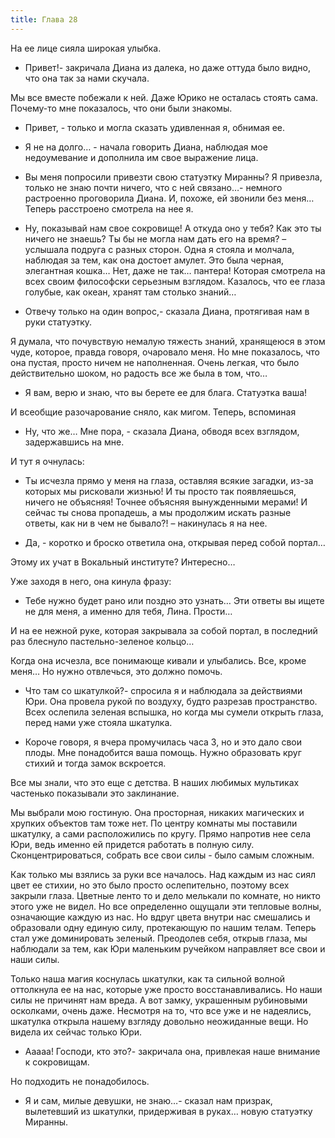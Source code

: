 ```yaml
---
title: Глава 28
---
```


На ее лице сияла широкая улыбка.

- Привет!- закричала Диана из далека, но даже оттуда было видно, что она так за нами скучала.

Мы все вместе побежали к ней. Даже Юрико не осталась стоять сама. Почему-то мне показалось, что они были знакомы.

- Привет, - только и могла сказать удивленная я, обнимая ее.

- Я не на долго… - начала говорить Диана, наблюдая мое недоумевание и дополнила им свое выражение лица.

- Вы меня попросили привезти свою статуэтку Миранны? Я привезла, только не знаю почти ничего, что с ней связано…-
  немного растроенно проговорила Диана. И, похоже, ей звонили без меня… Теперь расстроено смотрела на нее я.

- Ну, показывай нам свое сокровище!  А откуда оно у тебя? Как это ты ничего не знаешь? Ты бы не могла нам дать его на
  время? – услышала подруга с разных сторон. Одна я стояла и молчала, наблюдая за тем, как она достоет амулет. Это была
  черная, элегантная кошка… Нет, даже не так… пантера! Которая смотрела на всех своим философски серьезным взглядом.
  Казалось, что ее глаза голубые, как океан, хранят там столько знаний…

- Отвечу только на один вопрос,- сказала Диана, протягивая нам в руки статуэтку.

Я думала, что почувствую немалую тяжесть знаний, хранящеюся в этом чуде, которое, правда говоря, очаровало меня. Но мне
показалось, что она пустая, просто ничем не наполненная. Очень легкая, что было действительно шоком, но радость все же
была в том, что…

- Я вам, верю и знаю, что вы берете ее для блага. Статуэтка ваша!

И всеобщие разочарование сняло, как мигом. Теперь, вспоминая

- Ну, что же… Мне пора, - сказала Диана, обводя всех взглядом, задержавшись на мне.

И тут я очнулась:

- Ты исчезла прямо у меня на глаза, оставляя всякие загадки, из-за которых мы рисковали жизнью! И ты просто так
  появляешься, ничего не объясняя! Точнее объясняя вынужденными мерами! И сейчас ты снова пропадешь, а мы продолжим
  искать разные ответы, как ни в чем не бывало?! – накинулась я на нее.

- Да, - коротко и броско ответила она, открывая перед собой портал…

Этому их учат в Вокальный институте? Интересно…

Уже заходя в него, она кинула фразу:

- Тебе нужно будет рано или поздно это узнать… Эти ответы вы ищете не для меня, а именно для тебя, Лина. Прости…

И на ее нежной руке, которая закрывала за собой портал, в последний раз блеснуло пастельно-зеленое кольцо…

Когда она исчезла, все понимающе кивали и улыбались. Все, кроме меня… Но нужно отвлечься, это должно помочь.

- Что там со шкатулкой?- спросила я и наблюдала за действиями Юри. Она провела рукой по воздуху, будто разрезав
  пространство. Всех ослепила зеленая вспышка, но когда мы сумели открыть глаза, перед нами уже стояла шкатулка.

- Короче говоря, я вчера промучилась часа 3, но и это дало свои плоды. Мне понадобится ваша помощь. Нужно образовать
  круг стихий и тогда замок вскроется.

Все мы знали, что это еще с детства. В наших любимых мультиках частенько показывали это заклинание.

Мы выбрали мою гостиную. Она просторная, никаких магических и хрупких объектов там тоже нет. По центру комнаты мы
поставили шкатулку, а сами расположились по кругу. Прямо напротив нее села Юри, ведь именно ей придется работать в
полную силу. Сконцентрироваться, собрать все свои силы - было самым сложным.

Как только мы взялись за руки все началось. Над каждым из нас сиял цвет ее стихии, но это было просто ослепительно,
поэтому всех закрыли глаза. Цветные ленто то и дело мелькали по комнате, но никто этого уже не видел. Но все определенно
ощущали эти тепловые волны, означающие каждую из нас. Но вдруг цвета внутри нас смешались и образовали одну единую силу,
протекающую по нашим телам. Теперь стал уже доминировать зеленый. Преодолев себя, открыв глаза, мы наблюдали за тем, как
Юри маленьким ручейком направляет все свои и наши силы.

Только наша магия коснулась шкатулки, как та сильной волной оттолкнула ее на нас, которые уже просто восстанавливались.
Но наши силы не причинят нам вреда. А вот замку, украшенным рубиновыми осколками, очень даже. Несмотря на то, что все
уже и не надеялись, шкатулка открыла нашему взгляду довольно неожиданные вещи. Но видела их сейчас только Юри.

- Ааааа! Господи, кто это?- закричала она, привлекая наше внимание к сокровищам.

Но подходить не понадобилось.

- Я и сам, милые девушки, не знаю…- сказал нам призрак, вылетевший из шкатулки, придерживая в руках… новую статуэтку
  Миранны.
